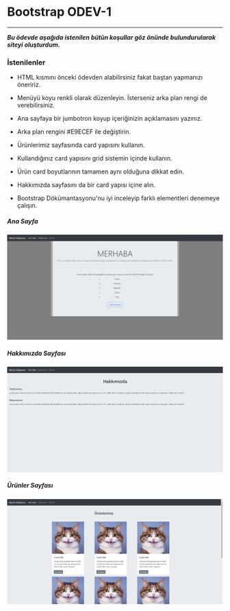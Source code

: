 # Bootstrap ODEV-1
---

***Bu ödevde aşağıda istenilen bütün koşullar göz önünde bulundurularak siteyi oluşturdum.***

### İstenilenler

* HTML kısmını önceki ödevden alabilirsiniz fakat baştan yapmanızı öneririz.

* Menüyü koyu renkli olarak düzenleyin. İsterseniz arka plan rengi de verebilirsiniz.
* Ana sayfaya bir jumbotron koyup içeriğinizin açıklamasını yazınız.
* Arka plan rengini #E9ECEF ile değiştirin.
* Ürünlerimiz sayfasında card yapısını kullanın.
* Kullandığınız card yapısını grid sistemin içinde kullanın.
* Ürün card boyutlarının tamamen aynı olduğuna dikkat edin.
* Hakkımızda sayfasını da bir card yapısı içine alın.
* Bootstrap Dökümantasyonu'nu iyi inceleyip farklı elementleri denemeye çalışın.

##### Ana Sayfa
![ana sayfa](/site-images/1.PNG)
##### Hakkımızda Sayfası
![Hakkımızda Sayfası](/site-images/2.PNG)
##### Ürünler Sayfası
![Ürünler Sayfası](/site-images/3.PNG)